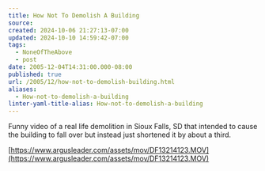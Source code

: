 ```yaml
---
title: How Not To Demolish A Building
source: 
created: 2024-10-06 21:27:13-07:00
updated: 2024-10-10 14:59:42-07:00
tags:
  - NoneOfTheAbove
  - post
date: 2005-12-04T14:31:00.000-08:00
published: true
url: /2005/12/how-not-to-demolish-building.html
aliases:
  - How-not-to-demolish-a-building
linter-yaml-title-alias: How-not-to-demolish-a-building
---
```



Funny video of a real life demolition in Sioux Falls, SD that intended to cause the building to fall over but instead just shortened it by about a third.  
  
[https://www.argusleader.com/assets/mov/DF13214123.MOV](https://www.argusleader.com/assets/mov/DF13214123.MOV)